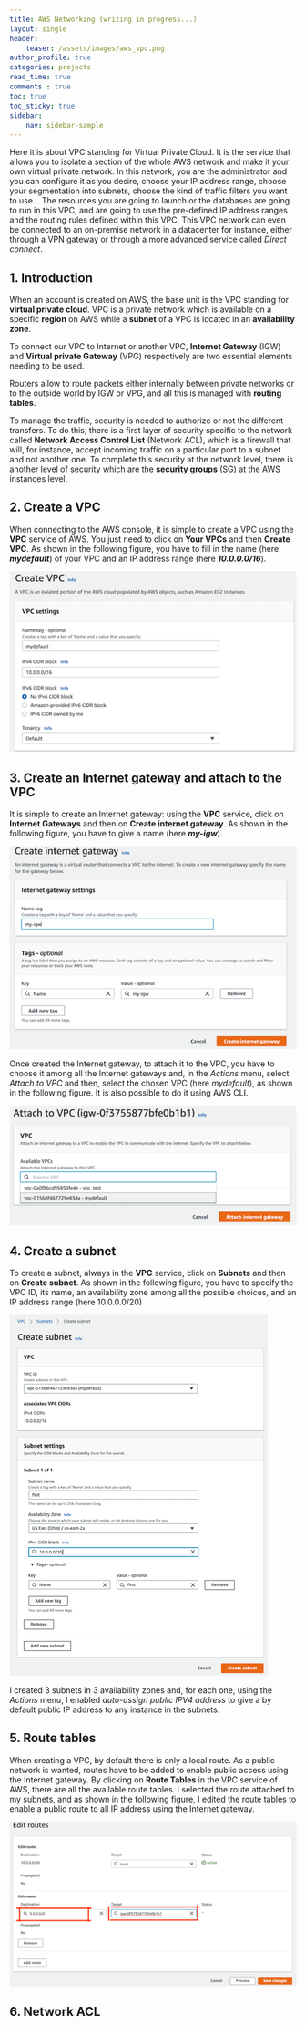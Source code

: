 ```yaml
---
title: AWS Networking (writing in progress...)
layout: single
header:
    teaser: /assets/images/aws_vpc.png
author_profile: true
categories: projects
read_time: true
comments : true
toc: true
toc_sticky: true
sidebar:
    nav: sidebar-sample
---
```


Here it is about VPC standing for Virtual Private Cloud. It is the service that allows
you to isolate a section of the whole AWS network and make it your own virtual private
network. In this network, you are the administrator and you can configure it as you
desire, choose your IP address range, choose your segmentation into subnets,
choose the kind of traffic filters you want to use... The resources you are going
to launch or the databases are going to run in this VPC, and are going to use the pre-defined IP address ranges and the routing rules defined within this VPC. This VPC
network can even be connected to an on-premise network in a datacenter for instance,
either through a VPN gateway or through a more advanced service called *Direct connect*.


## 1. Introduction

When an account is created on AWS, the base unit is the VPC standing for
**virtual private cloud**. VPC is a private network which is available on a
specific **region** on AWS while a **subnet** of a VPC is located in an
**availability zone**.

To connect our VPC to Internet or another VPC, **Internet Gateway** (IGW) and
**Virtual private Gateway** (VPG) respectively are two essential elements needing
to be used.

Routers allow to route packets either internally between private networks or to
the outside world by IGW or VPG, and all this is managed with **routing tables**.

To manage the traffic, security is needed to authorize or not the different
transfers. To do this, there is a first layer of security specific to the network
called **Network Access Control List** (Network ACL), which is a firewall that will,
for instance, accept incoming traffic on a particular port to a subnet and not
another one. To complete this security at the network level, there is another
level of security which are the **security groups** (SG) at the AWS instances
level.

## 2. Create a VPC

When connecting to the AWS console, it is simple to create a VPC using the **VPC**
service of AWS. You just need to click on **Your VPCs** and then **Create VPC**. As
shown in the following figure, you have to fill in the name (here ***mydefault***) of
your VPC and an IP address range (here ***10.0.0.0/16***).

![Image](/assets/images/aws_vpc_creating.png#center)

## 3. Create an Internet gateway and attach to the VPC

It is simple to create an Internet gateway: using the **VPC** service, click on
**Internet Gateways** and then on **Create internet gateway**. As shown in the
following figure, you have to give a name (here ***my-igw***).

![Image](/assets/images/aws_igw_creating.png#center)

Once created the Internet gateway, to attach it to the VPC, you have to choose
it among all the Internet gateways and, in the *Actions* menu, select *Attach to VPC*
and then, select the chosen VPC (here *mydefault*), as shown in the following figure.
It is also possible to do it using AWS CLI.

![Image](/assets/images/aws_igw_attach.png#center)

## 4. Create a subnet

To create a subnet, always in the **VPC** service, click on **Subnets** and then
on **Create subnet**. As shown in the following figure, you have to specify the VPC
ID, its name, an availability zone among all the possible choices, and an IP address
range (here 10.0.0.0/20)

![Image](/assets/images/aws_vpc_subnet_creating.png#center)

I created 3 subnets in 3 availability zones and, for each one, using the *Actions* menu,
I enabled *auto-assign public IPV4 address* to give a by default public IP address to any instance in the subnets.

## 5. Route tables

When creating a VPC, by default there is only a local route. As a public network
is wanted, routes have to be added to enable public access using the Internet gateway.
By clicking on **Route Tables** in the VPC service of AWS, there are all the available
route tables. I selected the route attached to my subnets, and as shown in the
following figure, I edited the route tables to enable a public route to all IP
address using the Internet gateway.

![Image](/assets/images/aws_route_tables_edit.png#center)

## 6. Network ACL
